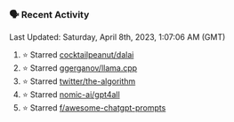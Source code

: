 ### 🗣 Recent Activity

<!--RECENT_ACTIVITY:last_update-->
Last Updated: Saturday, April 8th, 2023, 1:07:06 AM (GMT)
<!--RECENT_ACTIVITY:last_update_end-->
<!--RECENT_ACTIVITY:start-->
1. ⭐ Starred [cocktailpeanut/dalai](https://github.com/cocktailpeanut/dalai)
2. ⭐ Starred [ggerganov/llama.cpp](https://github.com/ggerganov/llama.cpp)
3. ⭐ Starred [twitter/the-algorithm](https://github.com/twitter/the-algorithm)
4. ⭐ Starred [nomic-ai/gpt4all](https://github.com/nomic-ai/gpt4all)
5. ⭐ Starred [f/awesome-chatgpt-prompts](https://github.com/f/awesome-chatgpt-prompts)
<!--RECENT_ACTIVITY:end-->
